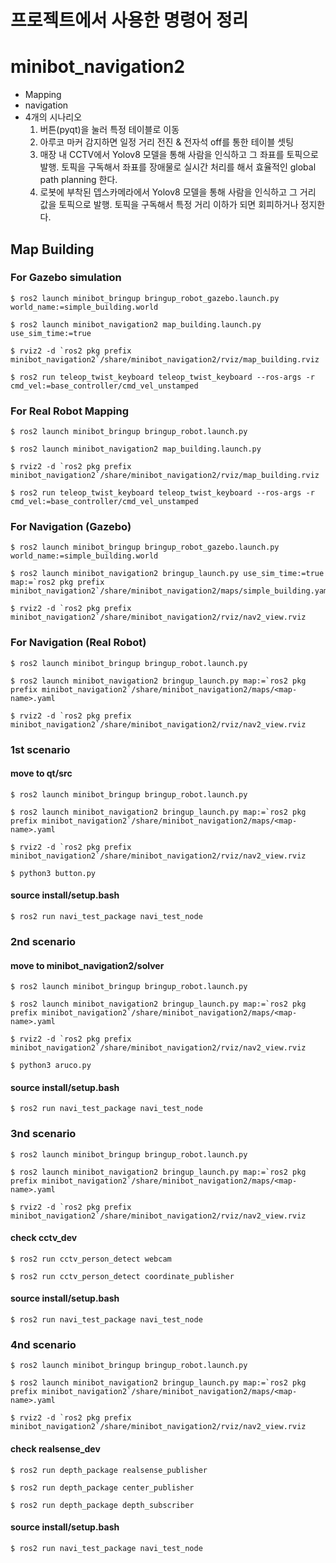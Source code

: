# 프로젝트에서 사용한 명령어 정리

# minibot_navigation2
 - Mapping
 - navigation
 - 4개의 시나리오
   1. 버튼(pyqt)을 눌러 특정 테이블로 이동
   2. 아루코 마커 감지하면 일정 거리 전진 & 전자석 off를 통한 테이블 셋팅
   3. 매장 내 CCTV에서 Yolov8 모델을 통해 사람을 인식하고 그 좌표를 토픽으로 발행. 토픽을 구독해서 좌표를 장애물로 실시간 처리를 해서 효율적인 global path planning 한다.
   4. 로봇에 부착된 뎁스카메라에서 Yolov8 모델을 통해 사람을 인식하고 그 거리 값을 토픽으로 발행. 토픽을 구독해서 특정 거리 이하가 되면 회피하거나 정지한다.   

## Map Building

### For Gazebo simulation
```shell
$ ros2 launch minibot_bringup bringup_robot_gazebo.launch.py world_name:=simple_building.world
```
```shell
$ ros2 launch minibot_navigation2 map_building.launch.py use_sim_time:=true
```
```shell
$ rviz2 -d `ros2 pkg prefix minibot_navigation2`/share/minibot_navigation2/rviz/map_building.rviz
```
```shell
$ ros2 run teleop_twist_keyboard teleop_twist_keyboard --ros-args -r cmd_vel:=base_controller/cmd_vel_unstamped
```

### For Real Robot Mapping
```shell
$ ros2 launch minibot_bringup bringup_robot.launch.py
```
```shell
$ ros2 launch minibot_navigation2 map_building.launch.py
```
```shell
$ rviz2 -d `ros2 pkg prefix minibot_navigation2`/share/minibot_navigation2/rviz/map_building.rviz
```
```shell
$ ros2 run teleop_twist_keyboard teleop_twist_keyboard --ros-args -r cmd_vel:=base_controller/cmd_vel_unstamped
```


### For Navigation (Gazebo)
```shell
$ ros2 launch minibot_bringup bringup_robot_gazebo.launch.py world_name:=simple_building.world
```
```shell
$ ros2 launch minibot_navigation2 bringup_launch.py use_sim_time:=true map:=`ros2 pkg prefix minibot_navigation2`/share/minibot_navigation2/maps/simple_building.yaml
```
```shell
$ rviz2 -d `ros2 pkg prefix minibot_navigation2`/share/minibot_navigation2/rviz/nav2_view.rviz
```


### For Navigation (Real Robot)
```shell
$ ros2 launch minibot_bringup bringup_robot.launch.py
```
```shell
$ ros2 launch minibot_navigation2 bringup_launch.py map:=`ros2 pkg prefix minibot_navigation2`/share/minibot_navigation2/maps/<map-name>.yaml
```
```shell
$ rviz2 -d `ros2 pkg prefix minibot_navigation2`/share/minibot_navigation2/rviz/nav2_view.rviz
```

### 1st scenario
#### move to qt/src
```shell
$ ros2 launch minibot_bringup bringup_robot.launch.py
```
```shell
$ ros2 launch minibot_navigation2 bringup_launch.py map:=`ros2 pkg prefix minibot_navigation2`/share/minibot_navigation2/maps/<map-name>.yaml
```
```shell
$ rviz2 -d `ros2 pkg prefix minibot_navigation2`/share/minibot_navigation2/rviz/nav2_view.rviz
```
```shell
$ python3 button.py
```
#### source install/setup.bash
```shell
$ ros2 run navi_test_package navi_test_node
```

### 2nd scenario
#### move to minibot_navigation2/solver
```shell
$ ros2 launch minibot_bringup bringup_robot.launch.py
```
```shell
$ ros2 launch minibot_navigation2 bringup_launch.py map:=`ros2 pkg prefix minibot_navigation2`/share/minibot_navigation2/maps/<map-name>.yaml
```
```shell
$ rviz2 -d `ros2 pkg prefix minibot_navigation2`/share/minibot_navigation2/rviz/nav2_view.rviz
```
```shell
$ python3 aruco.py
```
#### source install/setup.bash
```shell
$ ros2 run navi_test_package navi_test_node
```

### 3nd scenario
```shell
$ ros2 launch minibot_bringup bringup_robot.launch.py
```
```shell
$ ros2 launch minibot_navigation2 bringup_launch.py map:=`ros2 pkg prefix minibot_navigation2`/share/minibot_navigation2/maps/<map-name>.yaml
```
```shell
$ rviz2 -d `ros2 pkg prefix minibot_navigation2`/share/minibot_navigation2/rviz/nav2_view.rviz
```
#### check cctv_dev
```shell
$ ros2 run cctv_person_detect webcam
```
```shell
$ ros2 run cctv_person_detect coordinate_publisher
```
#### source install/setup.bash
```shell
$ ros2 run navi_test_package navi_test_node
```

### 4nd scenario
```shell
$ ros2 launch minibot_bringup bringup_robot.launch.py
```
```shell
$ ros2 launch minibot_navigation2 bringup_launch.py map:=`ros2 pkg prefix minibot_navigation2`/share/minibot_navigation2/maps/<map-name>.yaml
```
```shell
$ rviz2 -d `ros2 pkg prefix minibot_navigation2`/share/minibot_navigation2/rviz/nav2_view.rviz
```
#### check realsense_dev
```shell
$ ros2 run depth_package realsense_publisher
```
```shell
$ ros2 run depth_package center_publisher
```
```shell
$ ros2 run depth_package depth_subscriber
```
#### source install/setup.bash
```shell
$ ros2 run navi_test_package navi_test_node
```




